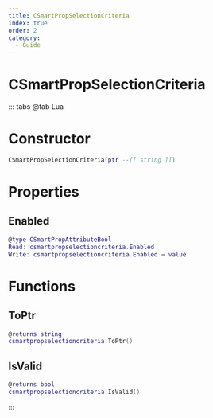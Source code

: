```yaml
---
title: CSmartPropSelectionCriteria
index: true
order: 2
category:
  - Guide
---
```


# CSmartPropSelectionCriteria

::: tabs
@tab Lua
# Constructor
```lua
CSmartPropSelectionCriteria(ptr --[[ string ]])
```
# Properties
## Enabled 
```lua
@type CSmartPropAttributeBool
Read: csmartpropselectioncriteria.Enabled
Write: csmartpropselectioncriteria.Enabled = value
```
# Functions
## ToPtr
```lua
@returns string
csmartpropselectioncriteria:ToPtr()
```
## IsValid
```lua
@returns bool
csmartpropselectioncriteria:IsValid()
```

:::